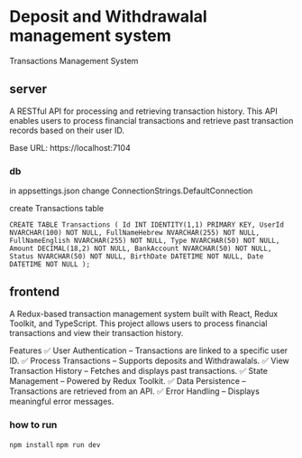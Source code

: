 # Deposit and Withdrawalal management system

Transactions Management System

## server 
A RESTful API for processing and retrieving transaction history. This API enables users to process financial transactions and retrieve past transaction records based on their user ID.

Base URL: https://localhost:7104


### db
in appsettings.json change ConnectionStrings.DefaultConnection 

create Transactions table

`CREATE TABLE Transactions (
    Id INT IDENTITY(1,1) PRIMARY KEY,
    UserId NVARCHAR(100) NOT NULL,
    FullNameHebrew NVARCHAR(255) NOT NULL,
    FullNameEnglish NVARCHAR(255) NOT NULL,
    Type NVARCHAR(50) NOT NULL,
    Amount DECIMAL(18,2) NOT NULL,
    BankAccount NVARCHAR(50) NOT NULL,
    Status NVARCHAR(50) NOT NULL,
    BirthDate DATETIME NOT NULL,
    Date DATETIME NOT NULL
);
`


## frontend
A Redux-based transaction management system built with React, Redux Toolkit, and TypeScript. This project allows users to process financial transactions and view their transaction history.

Features
✅ User Authentication – Transactions are linked to a specific user ID.
✅ Process Transactions – Supports deposits and Withdrawalals.
✅ View Transaction History – Fetches and displays past transactions.
✅ State Management – Powered by Redux Toolkit.
✅ Data Persistence – Transactions are retrieved from an API.
✅ Error Handling – Displays meaningful error messages.

### how to run
`npm install`
`npm run dev`

